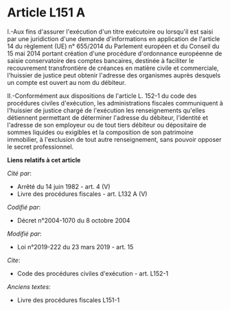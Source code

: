 # Article L151 A

I.-Aux fins d'assurer l'exécution d'un titre exécutoire ou lorsqu'il est saisi par une juridiction d'une demande
d'informations en application de l'article 14 du règlement (UE) n° 655/2014 du Parlement européen et du Conseil du 15 mai
2014 portant création d'une procédure d'ordonnance européenne de saisie conservatoire des comptes bancaires, destinée à
faciliter le recouvrement transfrontière de créances en matière civile et commerciale, l'huissier de justice peut obtenir
l'adresse des organismes auprès desquels un compte est ouvert au nom du débiteur.

II.-Conformément aux dispositions de l'article L. 152-1 du code des procédures civiles d'exécution, les administrations
fiscales communiquent à l'huissier de justice chargé de l'exécution les renseignements qu'elles détiennent permettant de
déterminer l'adresse du débiteur, l'identité et l'adresse de son employeur ou de tout tiers débiteur ou dépositaire de sommes
liquides ou exigibles et la composition de son patrimoine immobilier, à l'exclusion de tout autre renseignement, sans pouvoir
opposer le secret professionnel.

**Liens relatifs à cet article**

_Cité par_:

  - Arrêté du 14 juin 1982 - art. 4 (V)
  - Livre des procédures fiscales - art. L132 A (V)

_Codifié par_:

  - Décret n°2004-1070 du 8 octobre 2004

_Modifié par_:

  - Loi n°2019-222 du 23 mars 2019 - art. 15

_Cite_:

  - Code des procédures civiles d'exécution - art. L152-1

_Anciens textes_:

  - Livre des procédures fiscales L151-1

